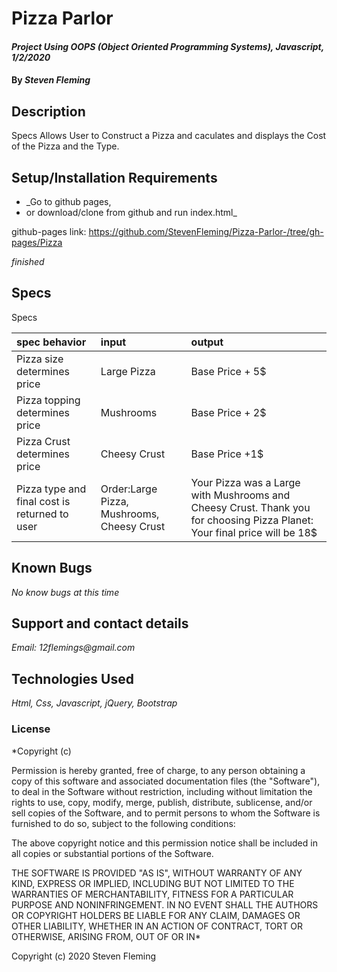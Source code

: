 
# Pizza Parlor

#### _Project Using OOPS (Object Oriented Programming Systems), Javascript, 1/2/2020_

#### By _**Steven Fleming**_

## Description
Specs 
Allows User to Construct a Pizza and caculates and displays the Cost of the Pizza and the Type.

## Setup/Installation Requirements

* _Go to github pages,
* or download/clone from github and run index.html_

github-pages link: https://github.com/StevenFleming/Pizza-Parlor-/tree/gh-pages/Pizza

_finished_

## Specs

Specs 

| spec behavior | input | output |
| :-------------     | :------------- | :------------- |
| Pizza size determines price| Large Pizza| Base Price + 5$|
| Pizza topping determines price| Mushrooms| Base Price + 2$|
| Pizza Crust determines price| Cheesy Crust| Base Price +1$|
| Pizza type and final cost is returned to user| Order:Large Pizza, Mushrooms, Cheesy Crust| Your Pizza was a Large with Mushrooms and Cheesy Crust. Thank you for choosing Pizza Planet: Your final price will be 18$|

## Known Bugs

_No know bugs at this time_

## Support and contact details

_Email: 12flemings@gmail.com_

## Technologies Used

_Html, Css, Javascript, jQuery, Bootstrap_

### License

*Copyright (c)

Permission is hereby granted, free of charge, to any person obtaining a copy of this software and associated documentation files (the "Software"), to deal in the Software without restriction, including without limitation the rights to use, copy, modify, merge, publish, distribute, sublicense, and/or sell copies of the Software, and to permit persons to whom the Software is furnished to do so, subject to the following conditions:

The above copyright notice and this permission notice shall be included in all copies or substantial portions of the Software.

THE SOFTWARE IS PROVIDED "AS IS", WITHOUT WARRANTY OF ANY KIND, EXPRESS OR IMPLIED, INCLUDING BUT NOT LIMITED TO THE WARRANTIES OF MERCHANTABILITY, FITNESS FOR A PARTICULAR PURPOSE AND NONINFRINGEMENT. IN NO EVENT SHALL THE AUTHORS OR COPYRIGHT HOLDERS BE LIABLE FOR ANY CLAIM, DAMAGES OR OTHER LIABILITY, WHETHER IN AN ACTION OF CONTRACT, TORT OR OTHERWISE, ARISING FROM, OUT OF OR IN*

Copyright (c) 2020 Steven Fleming
